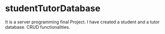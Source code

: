 # studentTutorDatabase
It is a server programming final Project. I have created a student and a tutor database. CRUD functionalities.
